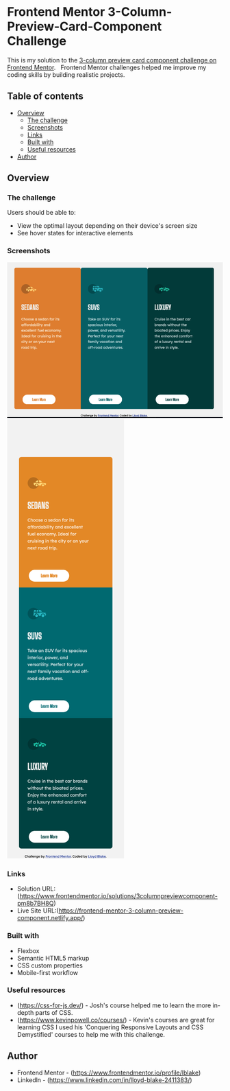 # Frontend Mentor 3-Column-Preview-Card-Component Challenge

This is my solution to the [3-column preview card component challenge on Frontend Mentor](https://www.frontendmentor.io/challenges/3column-preview-card-component-pH92eAR2-). &nbsp;  Frontend Mentor challenges helped me improve my coding skills by building realistic projects. 

## Table of contents

- [Overview](#overview)
  - [The challenge](#the-challenge)
  - [Screenshots](#screenshots)
  - [Links](#links)
  - [Built with](#built-with)
  - [Useful resources](#useful-resources)
- [Author](#author)


## Overview

### The challenge

Users should be able to:

- View the optimal layout depending on their device's screen size
- See hover states for interactive elements

### Screenshots

![image](./images/Completed-Desktop-Frontend-Mentor-3-column-preview-card.png)
![image](./images/Completed-Mobile-Frontend-Mentor-3-column-preview-card.png)



### Links

- Solution URL: (https://www.frontendmentor.io/solutions/3columnpreviewcomponent-pm8b7BH8Q)
- Live Site URL:(https://frontend-mentor-3-column-preview-component.netlify.app/)


### Built with

- Flexbox
- Semantic HTML5 markup
- CSS custom properties
- Mobile-first workflow


### Useful resources

- (https://css-for-js.dev/) - Josh's course helped me to learn the more in-depth parts of CSS.
- (https://www.kevinpowell.co/courses/) - Kevin's courses are great for learning CSS I used his 'Conquering Responsive Layouts and CSS Demystified' courses to help me with this challenge.  

## Author

- Frontend Mentor - (https://www.frontendmentor.io/profile/lblake)
- Linkedln - (https://www.linkedin.com/in/lloyd-blake-2411383/)




























